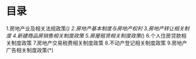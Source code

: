 # 目录
1.房地产业及相关法规政策(*)
2.房地产基本制度与房地产权利
3.房地产转让相关制度
4.新建商品房销售相关制度政策
5.房屋租赁相关制度政策(*)
6.个人住房贷款相关制度政策
7.房地产交易税费相关制度政策
8.不动产登记相关制度政策
9.房地产广告相关制度政策(*)